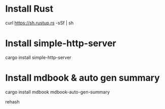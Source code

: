
# Install Rust
curl https://sh.rustup.rs -sSf | sh

# Install simple-http-server
cargo install simple-http-server

# Install mdbook & auto gen summary
cargo install mdbook mdbook-auto-gen-summary

rehash
